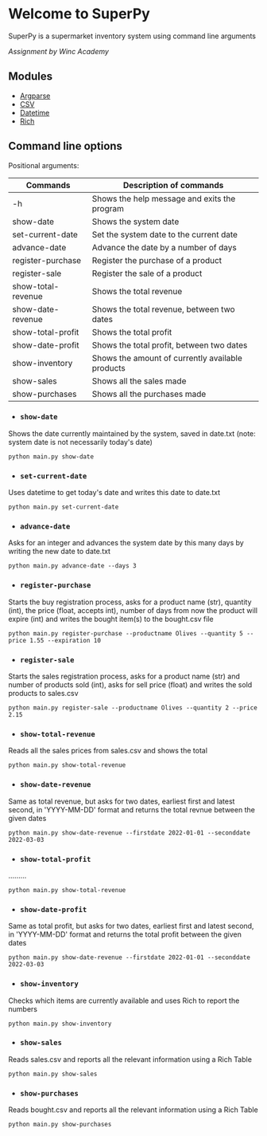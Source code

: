 # Welcome to SuperPy

SuperPy is a supermarket inventory system using command line arguments

_Assignment by Winc Academy_

## Modules

- [Argparse](https://docs.python.org/3/library/argparse.html)
- [CSV](https://docs.python.org/3/library/csv.html)
- [Datetime](https://docs.python.org/3/library/datetime.html)
- [Rich](https://rich.readthedocs.io/en/stable/introduction.html)

## Command line options

Positional arguments:

| Commands           | Description of commands                          |
| ------------------ | ------------------------------------------------ |
| -h                 | Shows the help message and exits the program     |
| show-date          | Shows the system date                            |
| set-current-date   | Set the system date to the current date          |
| advance-date       | Advance the date by a number of days             |
| register-purchase  | Register the purchase of a product               |
| register-sale      | Register the sale of a product                   |
| show-total-revenue | Shows the total revenue                          |
| show-date-revenue  | Shows the total revenue, between two dates       |
| show-total-profit  | Shows the total profit                           |
| show-date-profit   | Shows the total profit, between two dates        |
| show-inventory     | Shows the amount of currently available products |
| show-sales         | Shows all the sales made                         |
| show-purchases     | Shows all the purchases made                     |

- ### `show-date`

Shows the date currently maintained by the system, saved in date.txt (note: system date is not necessarily today's date)

`python main.py show-date`

- ### `set-current-date`

Uses datetime to get today's date and writes this date to date.txt

`python main.py set-current-date`

- ### `advance-date`

Asks for an integer and advances the system date by this many days by writing the new date to date.txt

`python main.py advance-date --days 3`

- ### `register-purchase`

Starts the buy registration process, asks for a product name (str), quantity (int), the price (float, accepts int), number of days from now the product will expire (int) and writes the bought item(s) to the bought.csv file

`python main.py register-purchase --productname Olives --quantity 5 --price 1.55 --expiration 10`

- ### `register-sale`

Starts the sales registration process, asks for a product name (str) and number of products sold (int), asks for sell price (float) and writes the sold products to sales.csv

`python main.py register-sale --productname Olives --quantity 2 --price 2.15`

- ### `show-total-revenue`

Reads all the sales prices from sales.csv and shows the total

`python main.py show-total-revenue`

- ### `show-date-revenue`

Same as total revenue, but asks for two dates, earliest first and latest second, in 'YYYY-MM-DD' format and returns the total revnue between the given dates

`python main.py show-date-revenue --firstdate 2022-01-01 --seconddate 2022-03-03`

- ### `show-total-profit`

.........

`python main.py show-total-revenue`

- ### `show-date-profit`

Same as total profit, but asks for two dates, earliest first and latest second, in 'YYYY-MM-DD' format and returns the total profit between the given dates

`python main.py show-date-revenue --firstdate 2022-01-01 --seconddate 2022-03-03`

- ### `show-inventory`

Checks which items are currently available and uses Rich to report the numbers

`python main.py show-inventory`

- ### `show-sales`

Reads sales.csv and reports all the relevant information using a Rich Table

`python main.py show-sales`

- ### `show-purchases`

Reads bought.csv and reports all the relevant information using a Rich Table

`python main.py show-purchases`
